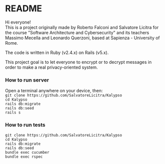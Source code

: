# README

Hi everyone!  
This is a project originally made by Roberto Falconi and Salvatore Licitra for the course "Software Architecture and Cybersecurity" and its teachers Massimo Mecella and Leonardo Querzoni, based at Sapienza - University of Rome.

The code is written in Ruby (v2.4.x) on Rails (v5.x).

This project goal is to let everyone to encrypt or to decrypt messages in order to make a real privacy-oriented system.

### How to run server  
Open a terminal anywhere on your device, then:  
`git clone https://github.com/SalvatoreLicitra/Kalypso`  
`cd Kalypso`  
`rails db:migrate`  
`rails db:seed`  
`rails s`  

### How to run tests  

`git clone https://github.com/SalvatoreLicitra/Kalypso`   
`cd Kalypso`  
`rails db:migrate`  
`rails db:seed`  
`bundle exec cucumber`  
`bundle exec rspec`  
